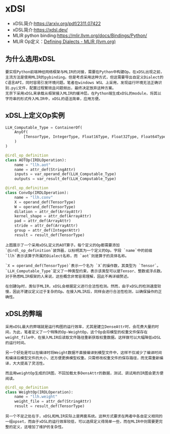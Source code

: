 # xDSl

* xDSL简介:https://arxiv.org/pdf/2311.07422
* xDSL简介:https://xdsl.dev/
* MLIR python binding:https://mlir.llvm.org/docs/Bindings/Python/
* MLIR Op定义：[Defining Dialects - MLIR (llvm.org)](https://mlir.llvm.org/docs/DefiningDialects/)

## 为什么选用xDSL

    要实现Python前端神经网络框架与MLIR的对接，需要在Python中构建Op。在xDSL出现之前，主流方法是使用MLIR的pybinding。但是考虑采用这种方式，但这需要导出自定义Dialect的C语言API，同时容易引发环境问题。笔者在windows WSL 上采用，发现运行环境无法正确识别.pyi文件，配置过程繁琐且问题频出，最终决定放弃这种方案。
	无奈下采用xDSL来承载从框架接入MLIR的缓冲层。在Python端生成xDSL的module，将其以字符串的形式传入MLIR中，xDSL的语法简单，应用方便。

## xDSL上定义Op实例

```python
LLH_Computable_Type = ContainerOf(
    AnyOf(
        [TensorType, IntegerType, Float16Type, Float32Type, Float64Type, BFloat16Type]
    )
)

@irdl_op_definition
class AOTOp(IRDLOperation):
    name = "llh.aot"
    name = attr_def(StringAttr)
    inputs = var_operand_def(LLH_Computable_Type)
    outputs = var_result_def(LLH_Computable_Type)

@irdl_op_definition
class ConvOp(IRDLOperation):
    name = "llh.conv"
    X = operand_def(TensorType)
    W = operand_def(TensorType)
    dilation = attr_def(ArrayAttr)
    kernel_shape = attr_def(ArrayAttr)
    pad = attr_def(ArrayAttr)
    stride = attr_def(ArrayAttr)
    group = attr_def(IntegerAttr)
    result = result_def(TensorType)
```

    上图展示了一个采用xDSL定义的AOT算子。每个定义的Op都需要添加`@irdl_op_definition`装饰器，以标明其为一个定义的Op。字段 `name`中的前缀 `llh`表示该算子所属的Dialect名称，而 `aot`则是算子的具体名称。

    `X = operand_def(TensorType)`表示一个名为 `X`的操作数，其类型为 `Tensor`。`LLH_Computable_Type`定义了一种类型约束，表示该类型可以是Tensor、整数或浮点数。对于熟悉MLIR框架的人来说，这些概念非常容易理解，因此不再详细赘述。

    在创建Op时，类似于MLIR，xDSL会根据定义进行合法性检测。然而，由于xDSL的检测速度较慢，因此不建议定义过于复杂的Op。在接入MLIR后，同样会进行合法性检测，以确保操作的正确性。

## xDSL的弊端

    采用xDSL最大的弊端就是运行构图的运行效率，尤其是建立DenseAttr时，会花费大量的时间，为此，笔者定义了一个特殊的Op-WeightOp，这个Op会将模型的权重文件保存在weight_file中，在接入MLIR后读取文件路径重新获取权重数据。这样做可以大幅降低xDSL的运行时间。

    另一个好处是可以在编译时将Weight数据不直接编译到模型文件中，这样不仅减少了编译时间和编译后模型文件的大小，还方便更换模型权重。只需修改权重文件的保存路径，而无需重新编译，大大提高了灵活性。

    而且用weightOp生成的IR图，不回加载太多DensAttr的数据，测试、调试用的IR图会更方便阅读。

```python
@irdl_op_definition
class WeightOp(IRDLOperation):
    name = "llh.weight"
    weight_file = attr_def(StringAttr)
    result = result_def(TensorType)
```

    另一个不足之处在于，xDSL和MLIR实际上是两套系统。这种方式要求在两者中各自定义相同的一组opset，而由于xDSL的运行效率较低，可以选择定义得简单一些，而在MLIR中则需要更完整的定义，这增加了维护的复杂性。

